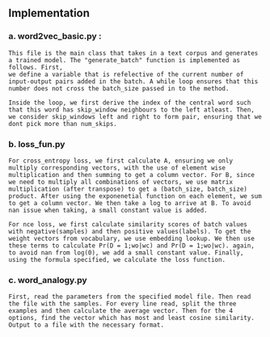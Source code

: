 ## Implementation

### a. word2vec_basic.py : 
	
	This file is the main class that takes in a text corpus and generates a trained model. The "generate_batch" function is implemented as follows. First, 
	we define a variable that is refelective of the current number of input-output pairs added in the batch. A while loop ensures that this number does not cross the batch_size passed in to the method.

	Inside the loop, we first derive the index of the central word such that this word has skip_window neighbours to the left atleast. Then, we consider skip_windows left and right to form pair, ensuring that we dont pick more than num_skips.


### b. loss_fun.py

	For cross_entropy loss, we first calculate A, ensuring we only multiply corresponding vectors, with the use of element wise multiplication and then summing to get a column vector. For B, since we need to multiply all combinations of vectors, we use matrix multiplication (after transpose) to get a (batch_size, batch_size) product. After using the exponenetial function on each element, we sum to get a column vector. We then take a log to arrive at B. To avoid nan issue when taking, a small constant value is added.

	For nce loss, we first calculate similarity scores of batch values with negative(samples) and then positive values(labels). To get the weight vectors from vocabulary, we use embedding lookup. We then use these terms to calculate Pr(D = 1;wo|wc) and Pr(D = 1;wo|wc). again, to avoid nan from log(0), we add a small constant value. Finally, using the formula specified, we calculate the loss function.

### c. word_analogy.py

	First, read the parameters from the specified model file. Then read the file with the samples. For every line read, split the three examples and then calculate the average vector. Then for the 4 options, find the vector which has most and least cosine similarity. Output to a file with the necessary format.

